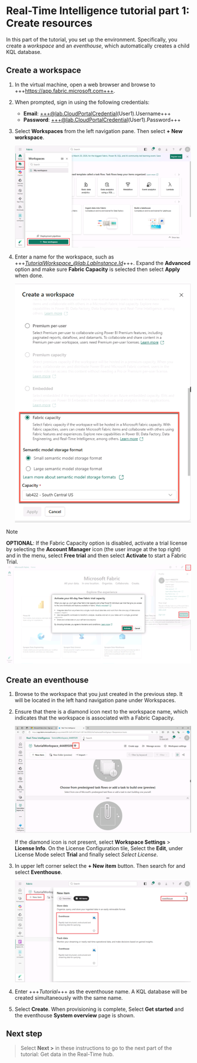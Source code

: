# Real-Time Intelligence tutorial part 1: Create resources

In this part of the tutorial, you set up the environment. Specifically, you create a *workspace* and an *eventhouse*, which automatically creates a child KQL database.

## Create a workspace

1. In the virtual machine, open a web browser and browse to +++https://app.fabric.microsoft.com+++.
2. When prompted, sign in using the following credentials:
    * **Email**: +++@lab.CloudPortalCredential(User1).Username+++
    * **Password**: +++@lab.CloudPortalCredential(User1).Password+++

3. Select **Workspaces** from the left navigation pane. Then select **+ New workspace**.

    ![Screenshot showing how to create a new workspace in Real-Time Intelligence.](media/create-new-workspace.png)

4. Enter a name for the workspace, such as +++*TutorialWorkspace_@lab.LabInstance.Id*+++. Expand the **Advanced** option and make sure **Fabric Capacity** is selected then select **Apply** when done.

    ![Screenshot showing how to create a new workspace in Real-Time Intelligence.](media/create-workspace-side-pane.png)

> [!NOTE]
> **OPTIONAL**: If the Fabric Capacity option is disabled, activate a trial license by selecting the **Account Manager** icon (the user image at the top right) and in the menu, select **Free trial** and then select **Activate** to start a Fabric Trial.   
> ![Screenshot showing how to activate a Fabric trial license in Real-Time Intelligence.](media/activate-fabric-trial.png)

## Create an eventhouse

1. Browse to the workspace that you just created in the previous step. It will be located in the left hand navigation pane under Workspaces.
2. Ensure that there is a diamond icon next to the workspace name, which indicates that the workspace is associated with a Fabric Capacity.

    ![Screenshot showing the diamond icon next to the workspace name.](media/workspace-diamond-icon.png)

    If the diamond icon is not present, select **Workspace Settings** >  **License Info**. On the License Configuration tile, Select the **Edit**, under License Mode select **Trial**  and finally select *Select License*.

3. In upper left corner select the **+ New item** button. Then search for and select **Eventhouse**.

    ![Screenshot showing how to create a new eventhouse in Real-Time Intelligence.](media/create-eventhouse.png)

4. Enter +++*Tutorial*+++ as the eventhouse name. A KQL database will be created simultaneously with the same name.

5. Select **Create**. When provisioning is complete, Select **Get started** and the eventhouse **System overview** page is shown.

## Next step

> Select **Next >** in these instructions to go to the next part of the tutorial: Get data in the Real-Time hub.